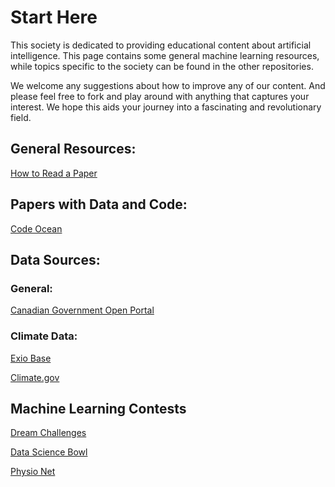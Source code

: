 # Start Here
This society is dedicated to providing educational content about artificial intelligence. This page contains some general machine learning resources, while topics specific to the society can be found in the other repositories. 

We welcome any suggestions about how to improve any of our content. And please feel free to fork and play around with anything that captures your interest. We hope this aids your journey into a fascinating and revolutionary field. 

## General Resources:
[How to Read a Paper](http://blizzard.cs.uwaterloo.ca/keshav/home/Papers/data/07/paper-reading.pdf)


## Papers with Data and Code:
[Code Ocean](https://codeocean.com/explore/capsules)

## Data Sources:

### General:
[Canadian Government Open Portal](https://open.canada.ca/data/en/dataset)

### Climate Data:
[Exio Base](https://www.exiobase.eu/)

[Climate.gov](https://www.climate.gov/)

## Machine Learning Contests
[Dream Challenges](http://dreamchallenges.org/)

[Data Science Bowl](https://datasciencebowl.com/)

[Physio Net](https://physionet.org/challenge/)

